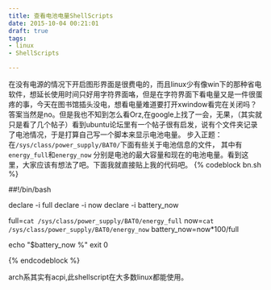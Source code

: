 ```yaml
---
title: 查看电池电量ShellScripts
date: 2015-10-04 00:21:01
draft: true
tags:
- linux
- ShellScripts

---
```

在没有电源的情况下开启图形界面是很费电的，而且linux少有像win下的那种省电软件，想延长使用时间只好用字符界面咯，但是在字符界面下看电量又是一件很蛋疼的事，今天在图书馆插头没电，想看电量难道要打开xwindow看完在关闭吗？答案当然是no。但是我也不知到怎么看Orz,在google上找了一会，无果，（其实就只是看了几个帖子）看到ubuntu论坛里有一个帖子很有启发，说有个文件夹记录了电池情况，于是打算自己写一个脚本来显示电池电量。
步入正题：
在`/sys/class/power_supply/BAT0/`下面有些关于电池信息的文件，
其中有`energy_full`和`energy_now`
分别是电池的最大容量和现在的电池电量。看到这里，大家应该有想法了吧。下面我就直接贴上我的代码吧。
{% codeblock bn.sh %}

##!/bin/bash

declare -i full
declare -i now
declare -i battery_now

full=`cat /sys/class/power_supply/BAT0/energy_full`
now=`cat /sys/class/power_supply/BAT0/energy_now`
battery_now=now*100/full

echo "$battery_now %"
exit 0

{% endcodeblock %}

arch系其实有acpi,此shellscript在大多数linux都能使用。
